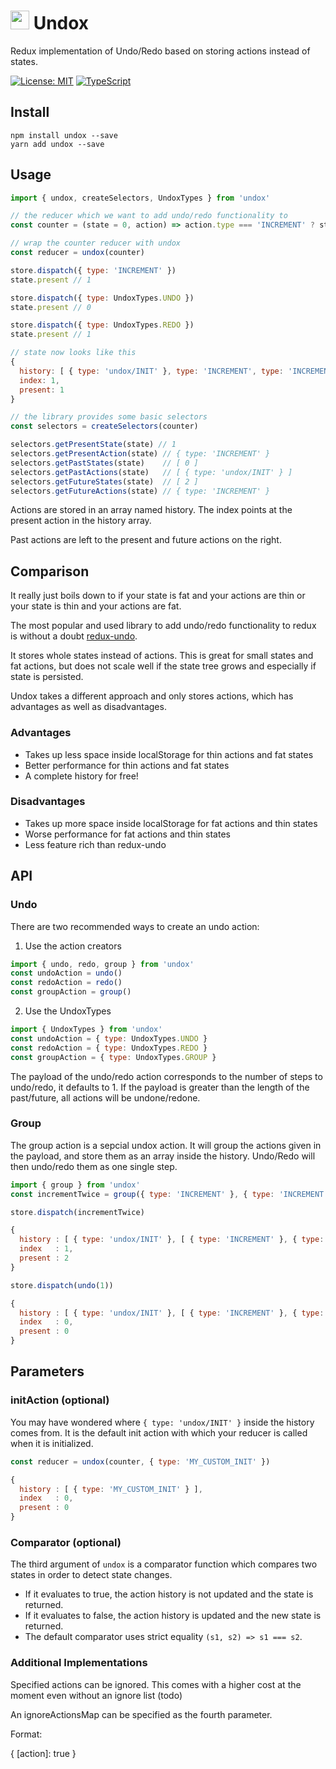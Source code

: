 # <img src='https://github.com/JannicBeck/undox/blob/master/logo/logo.png?raw=true' height='30'> Undox

Redux implementation of Undo/Redo based on storing actions instead of states.

[![License: MIT](https://img.shields.io/badge/License-MIT-blue.svg)](https://github.com/JannicBeck/undox/blob/master/LICENSE)
[![TypeScript](https://img.shields.io/badge/%3C%2F%3E-Typescript-blue.svg)](https://www.typescriptlang.org/)

## Install
```
npm install undox --save
yarn add undox --save
```
## Usage
```js
import { undox, createSelectors, UndoxTypes } from 'undox'

// the reducer which we want to add undo/redo functionality to
const counter = (state = 0, action) => action.type === 'INCREMENT' ? state + 1 : state

// wrap the counter reducer with undox
const reducer = undox(counter)

store.dispatch({ type: 'INCREMENT' })
state.present // 1

store.dispatch({ type: UndoxTypes.UNDO })
state.present // 0

store.dispatch({ type: UndoxTypes.REDO })
state.present // 1

// state now looks like this
{
  history: [ { type: 'undox/INIT' }, type: 'INCREMENT', type: 'INCREMENT' ],
  index: 1,
  present: 1
}

// the library provides some basic selectors
const selectors = createSelectors(counter)

selectors.getPresentState(state) // 1
selectors.getPresentAction(state) // { type: 'INCREMENT' }
selectors.getPastStates(state)    // [ 0 ]
selectors.getPastActions(state)   // [ { type: 'undox/INIT' } ]
selectors.getFutureStates(state)  // [ 2 ]
selectors.getFutureActions(state) // { type: 'INCREMENT' }
```

Actions are stored in an array named history. The index points at the present action in the history array.

Past actions are left to the present and future actions on the right.

## Comparison
It really just boils down to if your state is fat and your actions are thin or your state is thin and your actions are fat.

The most popular and used library to add undo/redo functionality to redux is without a doubt [redux-undo](https://github.com/omnidan/redux-undo).

It stores whole states instead of actions. This is great for small states and fat actions, but does not scale well if the state tree grows and especially if state is persisted.

Undox takes a different approach and only stores actions, which has advantages as well as disadvantages.

### Advantages
- Takes up less space inside localStorage for thin actions and fat states
- Better performance for thin actions and fat states
- A complete history for free!

### Disadvantages
- Takes up more space inside localStorage for fat actions and thin states
- Worse performance for fat actions and thin states
- Less feature rich than redux-undo

## API

### Undo
There are two recommended ways to create an undo action:

1. Use the action creators
```js
import { undo, redo, group } from 'undox'
const undoAction = undo()
const redoAction = redo()
const groupAction = group()
```
2. Use the UndoxTypes
```js
import { UndoxTypes } from 'undox'
const undoAction = { type: UndoxTypes.UNDO }
const redoAction = { type: UndoxTypes.REDO }
const groupAction = { type: UndoxTypes.GROUP }
```

The payload of the undo/redo action corresponds to the number of steps to undo/redo, it defaults to 1.
If the payload is greater than the length of the past/future, all actions will be undone/redone.

### Group
The group action is a sepcial undox action. It will group the actions given in the payload, and store them as an array inside the history. Undo/Redo will then undo/redo them as one single step.

```js
import { group } from 'undox'
const incrementTwice = group({ type: 'INCREMENT' }, { type: 'INCREMENT' })

store.dispatch(incrementTwice)

{
  history : [ { type: 'undox/INIT' }, [ { type: 'INCREMENT' }, { type: 'INCREMENT' } ] ],
  index   : 1,
  present : 2
}

store.dispatch(undo(1))

{
  history : [ { type: 'undox/INIT' }, [ { type: 'INCREMENT' }, { type: 'INCREMENT' } ] ],
  index   : 0,
  present : 0
}
```

## Parameters

### initAction (optional)
You may have wondered where `{ type: 'undox/INIT' }` inside the history comes from.
It is the default init action with which your reducer is called when it is initialized.

```js
const reducer = undox(counter, { type: 'MY_CUSTOM_INIT' })

{
  history : [ { type: 'MY_CUSTOM_INIT' } ],
  index   : 0,
  present : 0
}
```

### Comparator (optional)
The third argument of `undox` is a comparator function which compares two states in order to detect state changes.

- If it evaluates to true, the action history is not updated and the state is returned.
- If it evaluates to false, the action history is updated and the new state is returned.
- The default comparator uses strict equality `(s1, s2) => s1 === s2`.

### Additional Implementations

Specified actions can be ignored. This comes with a higher cost at the moment even without an ignore list (todo)

An ignoreActionsMap can be specified as the fourth parameter.

Format: 

{
  [action]: true
}


